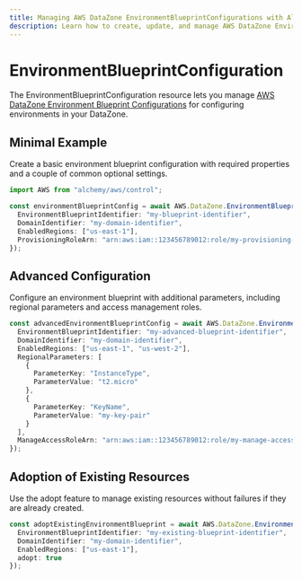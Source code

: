 ```yaml
---
title: Managing AWS DataZone EnvironmentBlueprintConfigurations with Alchemy
description: Learn how to create, update, and manage AWS DataZone EnvironmentBlueprintConfigurations using Alchemy Cloud Control.
---
```


# EnvironmentBlueprintConfiguration

The EnvironmentBlueprintConfiguration resource lets you manage [AWS DataZone Environment Blueprint Configurations](https://docs.aws.amazon.com/datazone/latest/userguide/) for configuring environments in your DataZone. 

## Minimal Example

Create a basic environment blueprint configuration with required properties and a couple of common optional settings.

```ts
import AWS from "alchemy/aws/control";

const environmentBlueprintConfig = await AWS.DataZone.EnvironmentBlueprintConfiguration("default-environment-blueprint", {
  EnvironmentBlueprintIdentifier: "my-blueprint-identifier",
  DomainIdentifier: "my-domain-identifier",
  EnabledRegions: ["us-east-1"],
  ProvisioningRoleArn: "arn:aws:iam::123456789012:role/my-provisioning-role"
});
```

## Advanced Configuration

Configure an environment blueprint with additional parameters, including regional parameters and access management roles.

```ts
const advancedEnvironmentBlueprintConfig = await AWS.DataZone.EnvironmentBlueprintConfiguration("advanced-environment-blueprint", {
  EnvironmentBlueprintIdentifier: "my-advanced-blueprint-identifier",
  DomainIdentifier: "my-domain-identifier",
  EnabledRegions: ["us-east-1", "us-west-2"],
  RegionalParameters: [
    {
      ParameterKey: "InstanceType",
      ParameterValue: "t2.micro"
    },
    {
      ParameterKey: "KeyName",
      ParameterValue: "my-key-pair"
    }
  ],
  ManageAccessRoleArn: "arn:aws:iam::123456789012:role/my-manage-access-role"
});
```

## Adoption of Existing Resources

Use the adopt feature to manage existing resources without failures if they are already created.

```ts
const adoptExistingEnvironmentBlueprint = await AWS.DataZone.EnvironmentBlueprintConfiguration("existing-environment-blueprint", {
  EnvironmentBlueprintIdentifier: "my-existing-blueprint-identifier",
  DomainIdentifier: "my-domain-identifier",
  EnabledRegions: ["us-east-1"],
  adopt: true
});
```